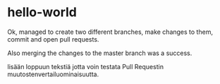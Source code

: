 # hello-world

Ok, managed to create two different branches, make changes to them, commit and open pull requests.

Also merging the changes to the master branch was a success.

lisään loppuun tekstiä jotta voin testata Pull Requestin muutostenvertailuominaisuutta.
